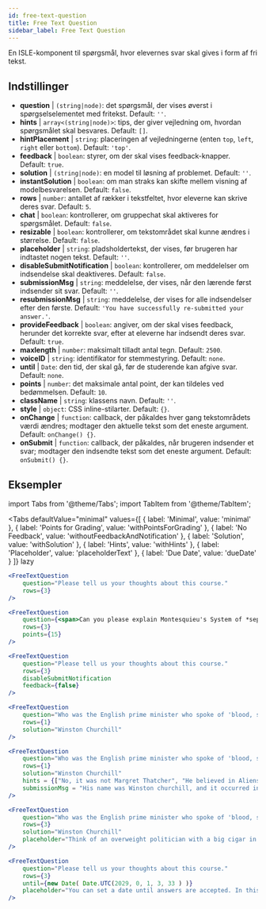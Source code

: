 ```yaml
---
id: free-text-question 
title: Free Text Question
sidebar_label: Free Text Question
---
```


En ISLE-komponent til spørgsmål, hvor elevernes svar skal gives i form af fri tekst.

## Indstillinger

* __question__ | `(string|node)`: det spørgsmål, der vises øverst i spørgselselementet med fritekst. Default: `''`.
* __hints__ | `array<(string|node)>`: tips, der giver vejledning om, hvordan spørgsmålet skal besvares. Default: `[]`.
* __hintPlacement__ | `string`: placeringen af vejledningerne (enten `top`, `left`, `right` eller `bottom`). Default: `'top'`.
* __feedback__ | `boolean`: styrer, om der skal vises feedback-knapper. Default: `true`.
* __solution__ | `(string|node)`: en model til løsning af problemet. Default: `''`.
* __instantSolution__ | `boolean`: om man straks kan skifte mellem visning af modelbesvarelsen. Default: `false`.
* __rows__ | `number`: antallet af rækker i tekstfeltet, hvor eleverne kan skrive deres svar. Default: `5`.
* __chat__ | `boolean`: kontrollerer, om gruppechat skal aktiveres for spørgsmålet. Default: `false`.
* __resizable__ | `boolean`: kontrollerer, om tekstområdet skal kunne ændres i størrelse. Default: `false`.
* __placeholder__ | `string`: pladsholdertekst, der vises, før brugeren har indtastet nogen tekst. Default: `''`.
* __disableSubmitNotification__ | `boolean`: kontrollerer, om meddelelser om indsendelse skal deaktiveres. Default: `false`.
* __submissionMsg__ | `string`: meddelelse, der vises, når den lærende først indsender sit svar. Default: `''`.
* __resubmissionMsg__ | `string`: meddelelse, der vises for alle indsendelser efter den første. Default: `'You have successfully re-submitted your answer.'`.
* __provideFeedback__ | `boolean`: angiver, om der skal vises feedback, herunder det korrekte svar, efter at eleverne har indsendt deres svar. Default: `true`.
* __maxlength__ | `number`: maksimalt tilladt antal tegn. Default: `2500`.
* __voiceID__ | `string`: identifikator for stemmestyring. Default: `none`.
* __until__ | `Date`: den tid, der skal gå, før de studerende kan afgive svar. Default: `none`.
* __points__ | `number`: det maksimale antal point, der kan tildeles ved bedømmelsen. Default: `10`.
* __className__ | `string`: klassens navn. Default: `''`.
* __style__ | `object`: CSS inline-stilarter. Default: `{}`.
* __onChange__ | `function`: callback, der påkaldes hver gang tekstområdets værdi ændres; modtager den aktuelle tekst som det eneste argument. Default: `onChange() {}`.
* __onSubmit__ | `function`: callback, der påkaldes, når brugeren indsender et svar; modtager den indsendte tekst som det eneste argument. Default: `onSubmit() {}`.


## Eksempler

import Tabs from '@theme/Tabs';
import TabItem from '@theme/TabItem';

<Tabs
    defaultValue="minimal"
    values={[
        { label: 'Minimal', value: 'minimal' },
        { label: 'Points for Grading', value: 'withPointsForGrading' },
        { label: 'No Feedback', value: 'withoutFeedbackAndNotification' },
        { label: 'Solution', value: 'withSolution' },
        { label: 'Hints', value: 'withHints' },
        { label: 'Placeholder', value: 'placeholderText' },
        { label: 'Due Date', value: 'dueDate' }
    ]}
    lazy
>

<TabItem value="minimal" >

```jsx live
<FreeTextQuestion 
    question="Please tell us your thoughts about this course." 
    rows={3} 
/>
```
</TabItem>

<TabItem value="withPointsForGrading" >

```jsx live
<FreeTextQuestion 
    question={<span>Can you please explain Montesquieu's System of *separation of powers*?</span>} 
    rows={3} 
    points={15}
/>
```

</TabItem>

<TabItem value="withoutFeedbackAndNotification" >

```jsx live
<FreeTextQuestion 
    question="Please tell us your thoughts about this course." 
    rows={3}
    disableSubmitNotification 
    feedback={false}
/>
```

</TabItem>

<TabItem value="withSolution" > 

```jsx live
<FreeTextQuestion 
    question="Who was the English prime minister who spoke of 'blood, sweat and tears'?" 
    rows={1} 
    solution="Winston Churchill" 
/>
```

</TabItem>

<TabItem value="withHints" >

```jsx live
<FreeTextQuestion 
    question="Who was the English prime minister who spoke of 'blood, sweat and tears'?" 
    rows={1} 
    solution="Winston Churchill" 
    hints = {["No, it was not Margret Thatcher", "He believed in Aliens by the way", "His first name was Winston - like the guy in 1984"]}
    submissionMsg = "His name was Winston churchill, and it occurred in a speech given by him to the House of Commons of the Parliament of the United Kingdom on 13 May 1940. The speech is sometimes known by that name"
/>
```

</TabItem>

<TabItem value="placeholderText" >

```jsx live
<FreeTextQuestion 
    question="Who was the English prime minister who spoke of 'blood, sweat and tears'?" 
    rows={3} 
    solution="Winston Churchill" 
    placeholder="Think of an overweight politician with a big cigar in his mouth."
/>
```

</TabItem>

<TabItem value="dueDate" >

```jsx live
<FreeTextQuestion 
    question="Please tell us your thoughts about this course." 
    rows={3} 
    until={new Date( Date.UTC(2029, 0, 1, 3, 33 ) )}
    placeholder="You can set a date until answers are accepted. In this case it is 2020, 1st of January, 3:30 am UTC time."
/>
```

</TabItem>

</Tabs>
